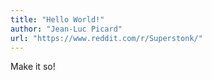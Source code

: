 ```yaml
---
title: "Hello World!"
author: "Jean-Luc Picard"
url: "https://www.reddit.com/r/Superstonk/"
---
```


Make it so!
